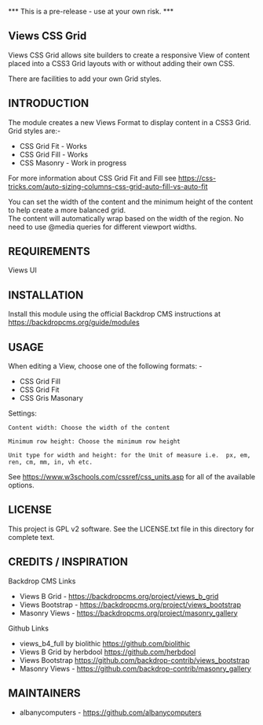 *** This is a pre-release - use at your own risk. ***


Views CSS Grid
------------------------

Views CSS Grid allows site builders to create a responsive View of content placed into a CSS3 Grid layouts with or without adding their own CSS.

There are facilities to add your own Grid styles.


INTRODUCTION
------------

The module creates a new Views Format to display content in a CSS3 Grid.  
Grid styles are:-

 - CSS Grid Fit   - Works
 - CSS Grid Fill  - Works
 - CSS Masonry    - Work in progress

For more information about CSS Grid Fit and Fill see https://css-tricks.com/auto-sizing-columns-css-grid-auto-fill-vs-auto-fit


You can set the width of the content and the minimum height of the content to help create a more balanced grid.  
The content will automatically wrap based on the width of the region.  No need to use @media queries for different viewport widths.


REQUIREMENTS
------------

Views UI


INSTALLATION
------------

Install this module using the official Backdrop CMS instructions at https://backdropcms.org/guide/modules


USAGE
-----

When editing a View, choose one of the following formats: -

 - CSS Grid Fill
 - CSS Grid Fit
 - CSS Gris Masonary

Settings: 

    Content width: Choose the width of the content

    Minimum row height: Choose the minimum row height

    Unit type for width and height: for the Unit of measure i.e.  px, em, ren, cm, mm, in, vh etc.

See https://www.w3schools.com/cssref/css_units.asp for all of the available options.

LICENSE
-------

This project is GPL v2 software. See the LICENSE.txt file in this directory for complete text.

CREDITS / INSPIRATION
---------------------
Backdrop CMS Links
 - Views B Grid - https://backdropcms.org/project/views_b_grid
 - Views Bootstrap - https://backdropcms.org/project/views_bootstrap
 - Masonry Views - https://backdropcms.org/project/masonry_gallery

Github Links
 - views_b4_full by biolithic <https://github.com/biolithic>
 - Views B Grid by herbdool https://github.com/herbdool
 - Views Bootstrap https://github.com/backdrop-contrib/views_bootstrap
 - Masonry Views - https://github.com/backdrop-contrib/masonry_gallery

MAINTAINERS
-----------

 - albanycomputers - https://github.com/albanycomputers
